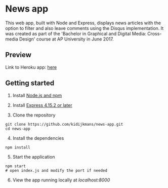 # News app

This web app, built with Node and Express, displays news articles with the option to filter and also leave comments using the Disqus implementation. It was created as part of the 'Bachelor in Graphical and Digital Media: Cross-media Design' course at AP University in June 2017.

## Preview

Link to Heroku app: [here](https://dijkmans-kimberly-oefweek5.herokuapp.com)

## Getting started

1. Install [Node.js and npm](https://docs.npmjs.com/downloading-and-installing-node-js-and-npm)

2. Install [Express 4.15.2 or later](https://expressjs.com/en/starter/installing.html)

3. Clone the repository

```
git clone https://github.com/kidijkmans/news-app.git
cd news-app
```

4. Install the dependencies

```
npm install
```

5. Start the application

```
npm start
# open index.js and modify the port if needed
```

6. View the app running locally at *localhost:8000*
